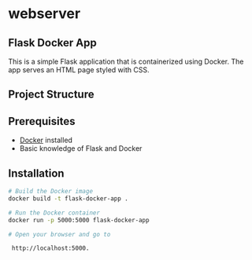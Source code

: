 # webserver
## Flask Docker App

This is a simple Flask application that is containerized using Docker. The app serves an HTML page styled with CSS.

## Project Structure


## Prerequisites

- [Docker](https://www.docker.com/) installed
- Basic knowledge of Flask and Docker

## Installation

```bash
# Build the Docker image
docker build -t flask-docker-app .

# Run the Docker container
docker run -p 5000:5000 flask-docker-app

# Open your browser and go to

 http://localhost:5000.

